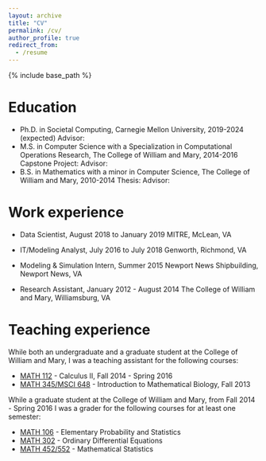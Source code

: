 ```yaml
---
layout: archive
title: "CV"
permalink: /cv/
author_profile: true
redirect_from:
  - /resume
---
```


{% include base_path %}

Education
======
* Ph.D. in Societal Computing, Carnegie Mellon University, 2019-2024 (expected)
  Advisor: 
* M.S. in Computer Science with a Specialization in Computational Operations Research, The College of William and Mary, 2014-2016
  Capstone Project: 
  Advisor: 
* B.S. in Mathematics with a minor in Computer Science, The College of William and Mary, 2010-2014
  Thesis:
  Advisor:

Work experience
======
* Data Scientist, August 2018 to January 2019
  MITRE, McLean, VA

* IT/Modeling Analyst, July 2016 to July 2018
  Genworth, Richmond, VA
  
* Modeling & Simulation Intern, Summer 2015
  Newport News Shipbuilding, Newport News, VA
  
* Research Assistant, January 2012 - August 2014
  The College of William and Mary, Williamsburg, VA
  
Teaching experience
======
While both an undergraduate and a graduate student at the College of William and Mary, I was a teaching assistant for the following courses:
* [MATH 112](https://www.wm.edu/as/mathematics/undergrad/wheretostart/math112/index.php) - Calculus II, Fall 2014 - Spring 2016
* [MATH 345/MSCI 648](http://catalog.wm.edu/preview_course_nopop.php?catoid=5&coid=8334) - Introduction to Mathematical Biology, Fall 2013

While a graduate student at the College of William and Mary, from Fall 2014 - Spring 2016 I was a grader for the following courses for at least one semester:
* [MATH 106](http://catalog.wm.edu/preview_course_nopop.php?catoid=12&coid=31181) - Elementary Probability and Statistics
* [MATH 302](http://catalog.wm.edu/preview_course_nopop.php?catoid=7&coid=12598) - Ordinary Differential Equations
* [MATH 452/552](http://catalog.wm.edu/preview_course_nopop.php?catoid=12&coid=31212) - Mathematical Statistics
